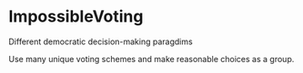 # ImpossibleVoting
Different democratic decision-making paragdims

Use many unique voting schemes and make reasonable choices as a group.
